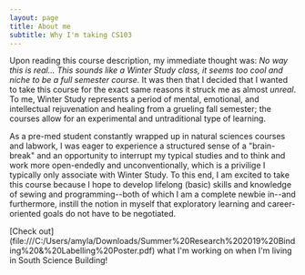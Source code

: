 ```yaml
---
layout: page
title: About me
subtitle: Why I'm taking CS103
---
```


  Upon reading this course description, my immediate thought was: _No way this is real... This sounds like a Winter Study class, it seems too cool and niche to be a full semester course._ It was then that I decided that I wanted to take this course for the exact same reasons it struck me as almost _unreal_. To me, Winter Study represents a period of mental, emotional, and intellectual rejuvenation and healing from a grueling fall semester; the courses allow for an experimental and untraditional type of learning. 

  As a pre-med student constantly wrapped up in natural sciences courses and labwork, I was eager to experience a structured sense of a "brain-break" and an opportunity to interrupt my typical studies and to think and work more open-endedly and unconventionally, which is a privilige I typically only associate with Winter Study. To this end, I am excited to take this course because I hope to develop lifelong (basic) skills and knowledge of sewing and programming--both of which I am a complete newbie in--and furthermore, instill the notion in myself that exploratory learning and career-oriented goals do not have to be negotiated.
  
[Check out] (file:///C:/Users/amyla/Downloads/Summer%20Research%202019%20Binding%20&%20Labelling%20Poster.pdf) what I'm working on when I'm living in South Science Building!
